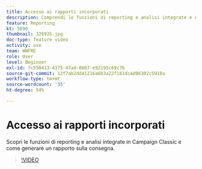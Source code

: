 ```yaml
---
title: Accesso ai rapporti incorporati
description: Comprendi le funzioni di reporting e analisi integrate e come generare un rapporto sulla consegna.
feature: Reporting
kt: 5090
thumbnail: 329935.jpg
doc-type: feature video
activity: use
team: WWFRE
role: User
level: Beginner
exl-id: 7c550413-4375-47ad-8687-e92195c69c7b
source-git-commit: 13f7ab2dd41216a603a22f181dc4d06302c5918a
workflow-type: tm+mt
source-wordcount: '35'
ht-degree: 54%

---
```


# Accesso ai rapporti incorporati

Scopri le funzioni di reporting e analisi integrate in Campaign Classic e come generare un rapporto sulla consegna.

>[!VIDEO](https://video.tv.adobe.com/v/329935?quality=12&learn=on)
